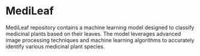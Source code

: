 # MediLeaf
MediLeaf repository contains a machine learning model designed to classify medicinal plants based on their leaves. The model leverages advanced image processing techniques and machine learning algorithms to accurately identify various medicinal plant species.
